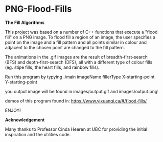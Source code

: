 # PNG-Flood-Fills
<strong>The Fill Algorithms</strong>

This project was based on a number of C++ functions that execute a "flood fill" on a PNG image. To flood fill a region of an image, the user specifies a point on the image and a fill pattern and all points similar in colour and adjacent to the chosen point are changed to the fill pattern. 

The animations in the .gif images are the result of breadth-first-search (BFS) and depth-first-search (DFS), all with a different type of colour fills (eg. stipe fills, the heart fills, and rainbow fills).

Run this program by typying ./main imageName fillerType X-starting-point Y-starting-point

you output image will be found in images/output.gif and images/output.png! 

demos of this program found in: https://www.yixuanqi.ca/#/flood-fills/

ENJOY! 

<strong>Acknowledgement</strong>

Many thanks to Professor Cinda Heeren at UBC for providing the initial inspiration and the utilities code.
